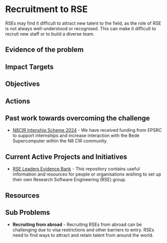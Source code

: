 # Recruitment to RSE

RSEs may find it difficult to attract new talent to the field, as the role of RSE is not always well-understood or recognised. This can make it difficult to recruit new staff or to build a diverse team.

## Evidence of the problem

## Impact Targets

## Objectives

## Actions

## Past work towards overcoming the challenge

- [N8CIR Intenship Scheme 2024](https://n8cir.org.uk/themes/epsrc-internships/) - We have received funding from EPSRC to support internships and increase interaction with the Bede Supercomputer within the N8 CIR community.

## Current Active Projects and Initiatives

- [RSE Leaders Evidence Bank](https://github.com/RSE-leaders/evidence-bank) - This repository contains useful information and resources for people or organisations wishing to set up their own Research Software Engineering (RSE) group.

## Resources

## Sub Problems

- **Recruiting from abroad** - Recruiting RSEs from abroad can be challenging due to visa restrictions and other barriers to entry. RSEs need to find ways to attract and retain talent from around the world.

